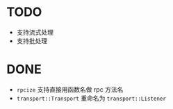 # TODO
- 支持流式处理
- 支持批处理

# DONE
- `rpcize` 支持直接用函数名做 rpc 方法名
- `transport::Transport` 重命名为 `transport::Listener`
